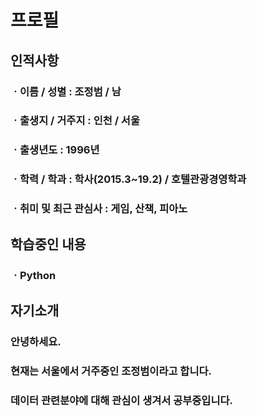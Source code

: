 # 프로필

## 	인적사항

### 		ㆍ이름 / 성별  : 조정범 / 남 

### 		ㆍ출생지 / 거주지 : 인천 / 서울

### 		ㆍ출생년도 : 1996년

### 		ㆍ학력 / 학과 : 학사(2015.3~19.2) / 호텔관광경영학과

### 		ㆍ취미 및 최근 관심사 : 게임, 산책, 피아노



## 	학습중인 내용

### 		ㆍPython



## 	자기소개

### 		안녕하세요. 

### 		현재는 서울에서 거주중인 조정범이라고 합니다. 

### 		데이터 관련분야에 대해 관심이 생겨서 공부중입니다.
